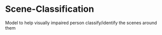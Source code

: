 # Scene-Classification
Model to help visually impaired person classify/identify the scenes around them
